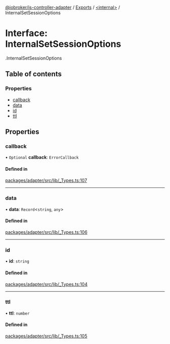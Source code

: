 [@iobroker/js-controller-adapter](../README.md) / [Exports](../modules.md) / [<internal\>](../modules/internal_.md) / InternalSetSessionOptions

# Interface: InternalSetSessionOptions

[<internal>](../modules/internal_.md).InternalSetSessionOptions

## Table of contents

### Properties

- [callback](internal_.InternalSetSessionOptions.md#callback)
- [data](internal_.InternalSetSessionOptions.md#data)
- [id](internal_.InternalSetSessionOptions.md#id)
- [ttl](internal_.InternalSetSessionOptions.md#ttl)

## Properties

### callback

• `Optional` **callback**: `ErrorCallback`

#### Defined in

[packages/adapter/src/lib/_Types.ts:107](https://github.com/ioBroker/ioBroker.js-controller/blob/deec19ee/packages/adapter/src/lib/_Types.ts#L107)

___

### data

• **data**: `Record`<`string`, `any`\>

#### Defined in

[packages/adapter/src/lib/_Types.ts:106](https://github.com/ioBroker/ioBroker.js-controller/blob/deec19ee/packages/adapter/src/lib/_Types.ts#L106)

___

### id

• **id**: `string`

#### Defined in

[packages/adapter/src/lib/_Types.ts:104](https://github.com/ioBroker/ioBroker.js-controller/blob/deec19ee/packages/adapter/src/lib/_Types.ts#L104)

___

### ttl

• **ttl**: `number`

#### Defined in

[packages/adapter/src/lib/_Types.ts:105](https://github.com/ioBroker/ioBroker.js-controller/blob/deec19ee/packages/adapter/src/lib/_Types.ts#L105)
